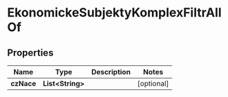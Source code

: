 

# EkonomickeSubjektyKomplexFiltrAllOf


## Properties

| Name | Type | Description | Notes |
|------------ | ------------- | ------------- | -------------|
|**czNace** | **List&lt;String&gt;** |  |  [optional] |



